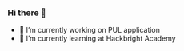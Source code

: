 ### Hi there 👋
- 🔭 I’m currently working on PUL application
- 🌱 I’m currently learning at Hackbright Academy

<!--
**JeeheeHan/Jeeheehan** is a ✨ _special_ ✨ repository because its `README.md` (this file) appears on your GitHub profile.

Here are some ideas to get you started:

- 🔭 I’m currently working on PUL application
- 🌱 I’m currently learning at Hackbright Academy
- 👯 I’m looking to collaborate on ...
- 🤔 I’m looking for help with ...
- 💬 Ask me about ...
- 📫 How to reach me: ...
- 😄 Pronouns: ...
- ⚡ Fun fact: ...
-->
